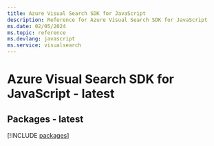 ```yaml
---
title: Azure Visual Search SDK for JavaScript
description: Reference for Azure Visual Search SDK for JavaScript
ms.date: 02/05/2024
ms.topic: reference
ms.devlang: javascript
ms.service: visualsearch
---
```

# Azure Visual Search SDK for JavaScript - latest
## Packages - latest
[!INCLUDE [packages](visual-search-index.md)]